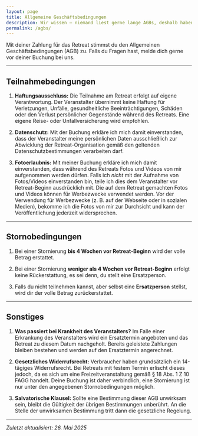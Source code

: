 ```yaml
---
layout: page
title: Allgemeine Geschäftsbedingungen
description: Wir wissen – niemand liest gerne lange AGBs, deshalb haben wir uns auf das Wesentliche beschränkt.
permalink: /agbs/
---
```


Mit deiner Zahlung für das Retreat stimmst du den Allgemeinen Geschäftsbedingungen (AGB) zu. Falls du Fragen hast, melde dich gerne vor deiner Buchung bei uns.

---

## Teilnahmebedingungen

1. **Haftungsausschluss:**
Die Teilnahme am Retreat erfolgt auf eigene Verantwortung. Der Veranstalter übernimmt keine Haftung für Verletzungen, Unfälle, gesundheitliche Beeinträchtigungen, Schäden oder den Verlust persönlicher Gegenstände während des Retreats. Eine eigene Reise- oder Unfallversicherung wird empfohlen.

2. **Datenschutz:**
Mit der Buchung erkläre ich mich damit einverstanden, dass der Veranstalter meine persönlichen Daten ausschließlich zur Abwicklung der Retreat-Organisation gemäß den geltenden Datenschutzbestimmungen verarbeiten darf.

3. **Fotoerlaubnis:**
Mit meiner Buchung erkläre ich mich damit einverstanden, dass während des Retreats Fotos und Videos von mir aufgenommen werden dürfen. Falls ich *nicht* mit der Aufnahme von Fotos/Videos einverstanden bin, teile ich dies dem Veranstalter vor Retreat-Beginn ausdrücklich mit. 
Die auf dem Retreat gemachten Fotos und Videos können für Werbezwecke verwendet werden. Vor der Verwendung für Werbezwecke (z. B. auf der Webseite oder in sozialen Medien), bekomme ich die Fotos von mir zur Durchsicht und kann der Veröffentlichung jederzeit widersprechen. 

---

## Stornobedingungen

1. Bei einer Stornierung **bis 4 Wochen vor Retreat-Beginn** wird der volle Betrag erstattet.

2. Bei einer Stornierung **weniger als 4 Wochen vor Retreat-Beginn** erfolgt keine Rückerstattung, es sei denn, du stellt eine Ersatzperson. 

3. Falls du nicht teilnehmen kannst, aber selbst eine **Ersatzperson** stellst, wird dir der volle Betrag zurückerstattet.

---

## Sonstiges

1. **Was passiert bei Krankheit des Veranstalters?**
Im Falle einer Erkrankung des Veranstalters wird ein Ersatztermin angeboten und das Retreat zu diesem Datum nachgeholt. Bereits geleistete Zahlungen bleiben bestehen und werden auf den Ersatztermin angerechnet.


2. **Gesetzliches Widerrufsrecht:**
Verbraucher haben grundsätzlich ein 14-tägiges Widerrufsrecht. Bei Retreats mit festem Termin erlischt dieses jedoch, da es sich um eine Freizeitveranstaltung gemäß § 18 Abs. 1 Z 10 FAGG handelt. Deine Buchung ist daher verbindlich, eine Stornierung ist nur unter den angegebenen Stornobedingungen möglich.

3. **Salvatorische Klausel:**
Sollte eine Bestimmung dieser AGB unwirksam sein, bleibt die Gültigkeit der übrigen Bestimmungen unberührt. An die Stelle der unwirksamen Bestimmung tritt dann die gesetzliche Regelung.


---

*Zuletzt aktualisiert: 26. Mai 2025*